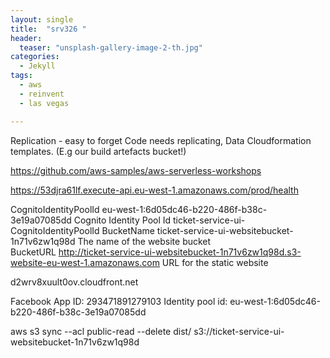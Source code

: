 ```yaml
---
layout: single
title:  "srv326 "
header:
  teaser: "unsplash-gallery-image-2-th.jpg"
categories:
  - Jekyll
tags:
  - aws
  - reinvent
  - las vegas

---
```


Replication - easy to forget
  Code needs replicating,
  Data
  Cloudformation templates. (E.g our build artefacts bucket!)

https://github.com/aws-samples/aws-serverless-workshops

https://53djra61lf.execute-api.eu-west-1.amazonaws.com/prod/health


CognitoIdentityPoolId 	eu-west-1:6d05dc46-b220-486f-b38c-3e19a07085dd 	Cognito Identity Pool Id 	ticket-service-ui-CognitoIdentityPoolId
BucketName 	ticket-service-ui-websitebucket-1n71v6zw1q98d 	The name of the website bucket 	
BucketURL 	http://ticket-service-ui-websitebucket-1n71v6zw1q98d.s3-website-eu-west-1.amazonaws.com 	URL for the static website

d2wrv8xuult0ov.cloudfront.net

Facebook App ID: 293471891279103
Identity pool id: eu-west-1:6d05dc46-b220-486f-b38c-3e19a07085dd

aws s3 sync --acl public-read --delete dist/ s3://ticket-service-ui-websitebucket-1n71v6zw1q98d
